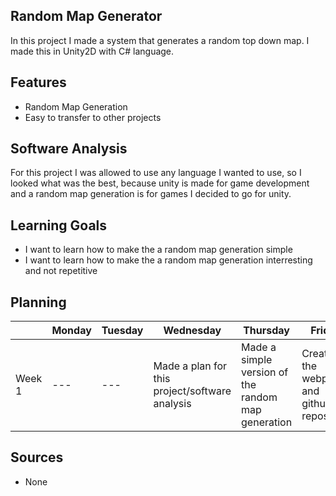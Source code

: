 ## Random Map Generator

In this project I made a system that generates a random top down map. I made this in Unity2D with C# language.

## Features
- Random Map Generation
- Easy to transfer to other projects

## Software Analysis 
For this project I was allowed to use any language I wanted to use, so I looked what was the best, because unity is made for game development and a random map generation is for games I decided to go for unity.

## Learning Goals 
- I want to learn how to make the a random map generation simple
- I want to learn how to make the a random map generation interresting and not repetitive 

## Planning 

| | Monday | Tuesday | Wednesday | Thursday | Friday |
| --- | --- | --- | --- | --- | --- |
|Week 1 | --- | --- | Made a plan for this project/software analysis | Made a simple version of the random map generation | Creating the webpage and github repository |

## Sources

- None
